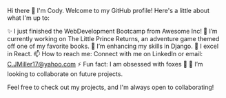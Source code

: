 Hi there 👋
I'm Cody.
Welcome to my GitHub profile! Here's a little about what I'm up to:

✨ I just finished the WebDevelopment Bootcamp from Awesome Inc!
🔭 I’m currently working on The Little Prince Returns, an adventure game themed off one of my favorite books.
🌱 I’m enhancing my skills in Django.
💬 I excel in React.
📫 How to reach me: Connect with me on LinkedIn or email: C.JMiller17@yahoo.com
⚡ Fun fact: I am obsessed with foxes 🦊
👯 I’m looking to collaborate on future projects.

Feel free to check out my projects, and I'm always open to collaborating!

